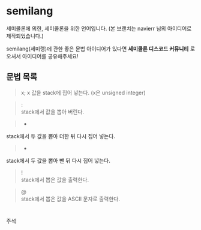 # semilang

세미콜론에 의한, 세미콜론을 위한 언어입니다.
(본 브랜치는 navierr 님의 아이디어로 제작되었습니다.)

semilang(세미랭)에 관한 좋은 문법 아이디어가 있다면
**세미콜론 디스코드 커뮤니티** 로 오셔서 아이디어를 공유해주세요!

## 문법 목록

> x;
x 값을 stack에 집어 넣는다. (x은 unsigned integer)

> :  
stack에서 값을 뽑아 버린다.

> +  
stack에서 두 값을 뽑아 더한 뒤 다시 집어 넣는다.

> -  
stack에서 두 값을 뽑아 뺀 뒤 다시 집어 넣는다.

> !  
stack에서 뽑은 값을 출력한다.

> @  
stack에서 뽑은 값을 ASCII 문자로 출력한다.

> #  
주석
